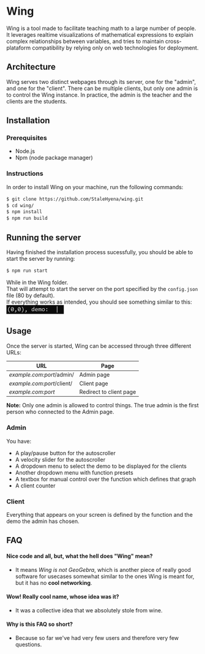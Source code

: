 # Wing
Wing is a tool made to facilitate teaching math to a large number of people.
It leverages realtime visualizations of mathematical expressions to explain complex
relationships between variables, and tries to maintain cross-plataform compatibility
by relying only on web technologies for deployment.

## Architecture
Wing serves two distinct webpages through its server, one for the "admin",
and one for the "client". There can be multiple clients, but only one admin is to
control the Wing instance.
In practice, the admin is the teacher and the clients are the students.

## Installation
### Prerequisites
* Node.js
* Npm (node package manager)
### Instructions
In order to install Wing on your machine, run the following commands:
```bash
$ git clone https://github.com/StaleHyena/wing.git
$ cd wing/
$ npm install
$ npm run build
```
## Running the server
Having finished the installation process sucessfully, you should be able to start the server by running:
```bash
$ npm run start
```
While in the Wing folder.<br/>
That will attempt to start the server on the port specified by the ``config.json`` file (80 by default).<br/>
If everything works as intended, you should see something similar to this:
<img src="https://github.com/StaleHyena/wing/blob/readme-dev/assets/server_start.gif" width="150" height="23"><br/>

## Usage
Once the server is started, Wing can be accessed through three different URLs:<br/>

URL | Page
--- | ---
_example.com:port_/admin/ | Admin page
_example.com:port_/client/ | Client page
_example.com:port_ | Redirect to client page<br/>

**Note:** Only one admin is allowed to control things. The true admin is the first person who connected to the Admin page.
### Admin
You have:<br/>
* A play/pause button for the autoscroller
* A velocity slider for the autoscroller
* A dropdown menu to select the demo to be displayed for the clients
* Another dropdown menu with function presets
* A textbox for manual control over the function which defines that graph
* A client counter
### Client
Everything that appears on your screen is defined by the function and the demo the admin has chosen.
## FAQ
#### Nice code and all, but, what the hell does "Wing" mean?
* It means _Wing is not GeoGebra_, which is another piece of really good software for usecases somewhat similar to the ones Wing is meant for, but it has no **cool networking**.
#### Wow! Really cool name, whose idea was it?
* It was a collective idea that we absolutely stole from wine.
#### Why is this FAQ so short?
* Because so far we've had very few users and therefore very few questions.
